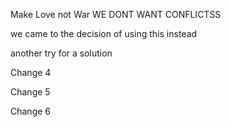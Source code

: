 Make Love not War
WE DONT WANT CONFLICTSS

we came to the decision of using this instead

another try for a solution

Change 4

Change 5

Change 6 
